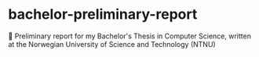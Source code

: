 # bachelor-preliminary-report
:page_facing_up: Preliminary report for my Bachelor's Thesis in Computer Science, written at the Norwegian University of Science and Technology (NTNU)
